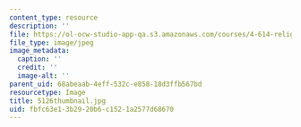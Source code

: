 ```yaml
---
content_type: resource
description: ''
file: https://ol-ocw-studio-app-qa.s3.amazonaws.com/courses/4-614-religious-architecture-and-islamic-cultures-fall-2002/fbfc63e13b2920b6c1521a2577d68670_5126thumbnail.jpg
file_type: image/jpeg
image_metadata:
  caption: ''
  credit: ''
  image-alt: ''
parent_uid: 68abeaab-4eff-532c-e858-18d3ffb567bd
resourcetype: Image
title: 5126thumbnail.jpg
uid: fbfc63e1-3b29-20b6-c152-1a2577d68670
---
```

